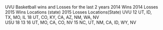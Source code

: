 UVU Basketball wins and Losses for the last 2 years
               2014 Wins    2014 Losses  2015 Wins   Locations (state)    2015 Losses    Locations(State)
UVU             12        UT, ID, TX, MO, IL   	18		UT, CO, KY, CA, AZ, NM, WA, NV	
USU				   18			13	 					16			  UT, MO, CA, CO, NV		 15		NC, UT, NM, CA, ID, WY, NV